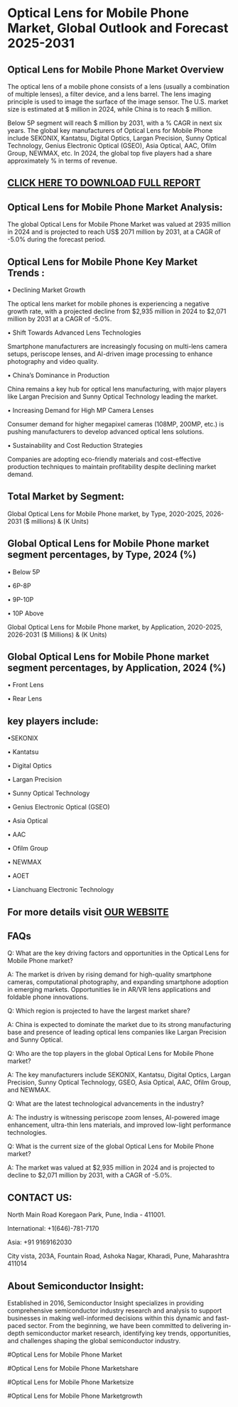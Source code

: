 Optical Lens for Mobile Phone Market, Global Outlook and Forecast 2025-2031
=
Optical Lens for Mobile Phone Market Overview
-
The optical lens of a mobile phone consists of a lens (usually a combination of multiple lenses), a filter device, and a lens barrel. The lens imaging principle is used to image the surface of the image sensor.
The U.S. market size is estimated at $ million in 2024, while China is to reach $ million.

Below 5P segment will reach $ million by 2031, with a % CAGR in next six years.
The global key manufacturers of Optical Lens for Mobile Phone include SEKONIX, Kantatsu, Digital Optics, Largan Precision, Sunny Optical Technology, Genius Electronic Optical (GSEO), Asia Optical, AAC, Ofilm Group, NEWMAX, etc. In 2024, the global top five players had a share approximately % in terms of revenue.

[CLICK HERE TO DOWNLOAD FULL REPORT](https://semiconductorinsight.com/report/optical-lens-for-mobile-phone-market-size/)
-
Optical Lens for Mobile Phone Market Analysis:
-
The global Optical Lens for Mobile Phone Market was valued at 2935 million in 2024 and is projected to reach US$ 2071 million by 2031, at a CAGR of -5.0% during the forecast period.

Optical Lens for Mobile Phone Key Market Trends  :
-
•	Declining Market Growth

The optical lens market for mobile phones is experiencing a negative growth rate, with a projected decline from $2,935 million in 2024 to $2,071 million by 2031 at a CAGR of -5.0%.

•	Shift Towards Advanced Lens Technologies

Smartphone manufacturers are increasingly focusing on multi-lens camera setups, periscope lenses, and AI-driven image processing to enhance photography and video quality.

•	China’s Dominance in Production

China remains a key hub for optical lens manufacturing, with major players like Largan Precision and Sunny Optical Technology leading the market.

•	Increasing Demand for High MP Camera Lenses

Consumer demand for higher megapixel cameras (108MP, 200MP, etc.) is pushing manufacturers to develop advanced optical lens solutions.

•	Sustainability and Cost Reduction Strategies

Companies are adopting eco-friendly materials and cost-effective production techniques to maintain profitability despite declining market demand.

Total Market by Segment:
-
Global Optical Lens for Mobile Phone market, by Type, 2020-2025, 2026-2031 ($ millions) & (K Units)

Global Optical Lens for Mobile Phone market segment percentages, by Type, 2024 (%)
-
•	Below 5P

•	6P-8P

•	9P-10P

•	10P Above

Global Optical Lens for Mobile Phone market, by Application, 2020-2025, 2026-2031 ($ Millions) & (K Units)

Global Optical Lens for Mobile Phone market segment percentages, by Application, 2024 (%)
-
•	Front Lens

•	Rear Lens

key players include:
-
•SEKONIX

•	Kantatsu

•	Digital Optics

•	Largan Precision

•	Sunny Optical Technology

•	Genius Electronic Optical (GSEO)

•	Asia Optical

•	AAC

•	Ofilm Group

•	NEWMAX

•	AOET

•	Lianchuang Electronic Technology

For more details visit [OUR WEBSITE](https://semiconductorinsight.com/report/optical-lens-for-mobile-phone-market-size/)
-
FAQs
-
Q: What are the key driving factors and opportunities in the Optical Lens for Mobile Phone market?

A: The market is driven by rising demand for high-quality smartphone cameras, computational photography, and expanding smartphone adoption in emerging markets. Opportunities lie in AR/VR lens applications and foldable phone innovations.

Q: Which region is projected to have the largest market share?

A: China is expected to dominate the market due to its strong manufacturing base and presence of leading optical lens companies like Largan Precision and Sunny Optical.

Q: Who are the top players in the global Optical Lens for Mobile Phone market?

A: The key manufacturers include SEKONIX, Kantatsu, Digital Optics, Largan Precision, Sunny Optical Technology, GSEO, Asia Optical, AAC, Ofilm Group, and NEWMAX.

Q: What are the latest technological advancements in the industry?

A: The industry is witnessing periscope zoom lenses, AI-powered image enhancement, ultra-thin lens materials, and improved low-light performance technologies.

Q: What is the current size of the global Optical Lens for Mobile Phone market?

A: The market was valued at $2,935 million in 2024 and is projected to decline to $2,071 million by 2031, with a CAGR of -5.0%.

CONTACT US:
-
North Main Road Koregaon Park, Pune, India - 411001.

International: +1(646)-781-7170

Asia: +91 9169162030

City vista, 203A, Fountain Road, Ashoka Nagar, Kharadi, Pune, Maharashtra 411014

About Semiconductor Insight:
-
Established in 2016, Semiconductor Insight specializes in providing comprehensive semiconductor industry research and analysis to support businesses in making well-informed decisions within this dynamic and fast-paced sector. From the beginning, we have been committed to delivering in-depth semiconductor market research, identifying key trends, opportunities, and challenges shaping the global semiconductor industry.

#Optical Lens for Mobile Phone Market

#Optical Lens for Mobile Phone Marketshare

#Optical Lens for Mobile Phone Marketsize

#Optical Lens for Mobile Phone Marketgrowth




